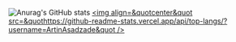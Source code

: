 ![Anurag's GitHub stats](https://github-readme-stats.vercel.app/api?username=ArtinAsadzade&show_icons=true&theme=radical)
<a href=&quothttps://github.com/ArtinAsadzade&quot>
<img align=&quotcenter&quot src=&quothttps://github-readme-stats.vercel.app/api/top-langs/?username=ArtinAsadzade&quot />
</a>
